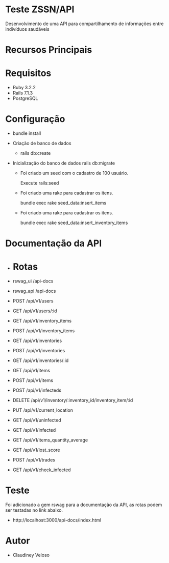 # Teste ZSSN/API
Desenvolvimento de uma API para compartilhamento de informações entre indivíduos saudáveis

# Recursos Principais

# Requisitos
  * Ruby 3.2.2
  * Rails 7.1.3
  * PostgreSQL

# Configuração
  * bundle install

* Criação de banco de dados
  - rails db:create

* Inicialização do banco de dados
  rails db:migrate
  * Foi criado um seed com o cadastro de 100 usuário.

    Execute rails:seed

  * Foi criado uma rake para cadastrar os itens.

    bundle exec rake seed_data:insert_items

  * Foi criado uma rake para cadastrar os itens.

    bundle exec rake seed_data:insert_inventory_items



# Documentação da API
  * Rotas
    =====

  * rswag_ui  /api-docs
  * rswag_api /api-docs
  * POST   /api/v1/users
  * GET    /api/v1/users/:id
  * GET    /api/v1/inventory_items
  * POST   /api/v1/inventory_items
  * GET    /api/v1/inventories
  * POST   /api/v1/inventories
  * GET    /api/v1/inventories/:id
  * GET    /api/v1/items
  * POST   /api/v1/items
  * POST   /api/v1/infecteds
  * DELETE /api/v1/inventory/:inventory_id/inventory_item/:id
  * PUT    /api/v1/current_location
  * GET    /api/v1/uninfected
  * GET    /api/v1/infected
  * GET    /api/v1/items_quantity_average
  * GET    /api/v1/lost_score
  * POST   /api/v1/trades
  * GET    /api/v1/check_infected

# Teste
  Foi adicionado a gem rswag para a documentação da API, as
  rotas podem ser testadas no link abaixo.

  * http://localhost:3000/api-docs/index.html
# Autor
  * Claudiney Veloso
